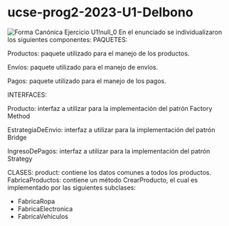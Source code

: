 # ucse-prog2-2023-U1-Delbono
![Forma Canónica Ejercicio  U1!null_0](https://github.com/MatiDelbono3/ucse-prog2-2023-U1-Delbono/assets/88385683/34530548-9ccf-4e05-9b43-88700807da56)
En el enunciado se individualizaron los siguientes componentes:
PAQUETES:

Productos: paquete utilizado para el manejo de los productos.

Envíos: paquete utilizado para el manejo de envíos.

Pagos: paquete utilizado para el manejo de los pagos.

INTERFACES:

Producto: interfaz a utilizar para la implementación del patrón Factory Method

EstrategiaDeEnvio: interfaz a utilizar para la implementación del patrón Bridge

IngresoDePagos: interfaz a utilizar para la implementación del patrón Strategy

CLASES:
product: contiene los datos comunes a todos los productos.
FabricaProductos: contiene un método CrearProducto, el cual es implementado por las siguientes subclases:
- FabricaRopa
- FabricaElectronica
- FabricaVehiculos
  
